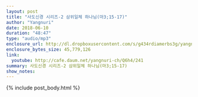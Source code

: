 ```yaml
---
layout: post
title: "사도신경 시리즈-2 삼위일체 하나님(마3;15-17)"
author: "Yangnuri"
date: 2018-06-10
duration: "48:47"
type: "audio/mp3"
enclosure_url: http://dl.dropboxusercontent.com/s/g434rdiamerbs3g/yangnurichurch180610.mp3
enclosure_bytes_size: 45,779,126
link:
  youtube: http://cafe.daum.net/yangnuri-ch/Q6h4/241
summary: 사도신경 시리즈-2 삼위일체 하나님(마3;15-17)
show_notes:
---
```


{% include post_body.html %}
